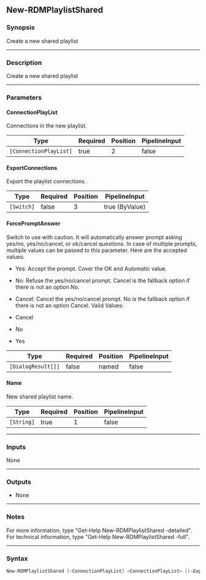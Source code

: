 New-RDMPlaylistShared
---------------------

### Synopsis
Create a new shared playlist

---

### Description

Create a new shared playlist

---

### Parameters
#### **ConnectionPlayList**
Connections in the new playlist.

|Type                  |Required|Position|PipelineInput|
|----------------------|--------|--------|-------------|
|`[ConnectionPlayList]`|true    |2       |false        |

#### **ExportConnections**
Export the playlist connections.

|Type      |Required|Position|PipelineInput |
|----------|--------|--------|--------------|
|`[Switch]`|false   |3       |true (ByValue)|

#### **ForcePromptAnswer**
Switch to use with caution. It will automatically answer prompt asking yes/no, yes/no/cancel, or ok/cancel questions. In case of multiple prompts, multiple values can be passed to this parameter. Here are the accepted values:
* Yes: Accept the prompt. Cover the OK and Automatic value.
* No: Refuse the yes/no/cancel prompt. Cancel is the fallback option if there is not an option No.
* Cancel: Cancel the yes/no/cancel prompt. No is the fallback option if there is not an option Cancel.
Valid Values:

* Cancel
* No
* Yes

|Type              |Required|Position|PipelineInput|
|------------------|--------|--------|-------------|
|`[DialogResult[]]`|false   |named   |false        |

#### **Name**
New shared playlist name.

|Type      |Required|Position|PipelineInput|
|----------|--------|--------|-------------|
|`[String]`|true    |1       |false        |

---

### Inputs
None

---

### Outputs
* None

---

### Notes
For more information, type "Get-Help New-RDMPlaylistShared -detailed". For technical information, type "Get-Help New-RDMPlaylistShared -full".

---

### Syntax
```PowerShell
New-RDMPlaylistShared [-ConnectionPlayList] <ConnectionPlayList> [[-ExportConnections]] [-Name] <String> [-ForcePromptAnswer <Cancel | No | Yes>] [<CommonParameters>]
```
